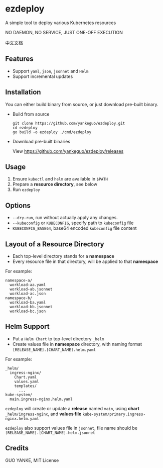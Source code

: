 # ezdeploy

A simple tool to deploy various Kubernetes resources

NO DAEMON, NO SERVICE, JUST ONE-OFF EXECUTION

[中文文档](README.zh.md)

## Features

- Support `yaml`, `json`, `jsonnet` and `Helm`
- Support incremental updates

## Installation

You can either build binary from source, or just download pre-built binary.

- Build from source

  ```shell
  git clone https://github.com/yankeguo/ezdeploy.git
  cd ezdeploy
  go build -o ezdeploy ./cmd/ezdeploy
  ```

- Download pre-built binaries

  View <https://github.com/yankeguo/ezdeploy/releases>

## Usage

1. Ensure `kubectl` and `helm` are available in `$PATH`
2. Prepare a **resource directory**, see below
3. Run `ezdeploy`

## Options

- `--dry-run`, run without actually apply any changes.
- `--kubeconfig` or `KUBECONFIG`, specify path to `kubeconfig` file
- `KUBECONFIG_BASE64`, base64 encoded `kubeconfig` file content

## Layout of a Resource Directory

- Each top-level directory stands for a **namespace**
- Every resource file in that directory, will be applied to that **namespace**

For example:

```
namespace-a/
  workload-aa.yaml
  workload-ab.jsonnet
  workload-ac.json
namespace-b/
  workload-ba.yaml
  workload-bb.jsonnet
  workload-bc.json
```

## Helm Support

- Put a `Helm Chart` to top-level directory `_helm`
- Create values file in **namespace** directory, with naming format `[RELEASE_NAME].[CHART_NAME].helm.yaml`

For example:

```
_helm/
  ingress-nginx/
    Chart.yaml
    values.yaml
    templates/
      ...
kube-system/
  main.ingress-nginx.helm.yaml
```

`ezdeploy` will create or update a **release** named `main`, using **chart** `_helm/ingress-nginx`, and **values file**
`kube-system/primary.ingress-nginx.helm.yaml`

`ezdeploy` also support values file in `jsonnet`, file name should be `[RELEASE_NAME].[CHART_NAME].helm.jsonnet`

## Credits

GUO YANKE, MIT License
